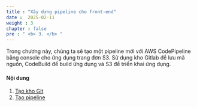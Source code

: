 ```yaml
---
title : "Xây dựng pipeline cho front-end"
date :  2025-02-11
weight : 3
chapter : false
pre : " <b> 3. </b> "
---
```

Trong chương này, chúng ta sẽ tạo một pipeline mới với AWS CodePipeline bằng console cho ứng dụng trang đơn S3. Sử dụng kho Gitlab để lưu mã nguồn, CodeBuild để build ứng dụng và S3 để triển khai ứng dụng.

#### Nội dung

1. [Tạo kho Git](3-1-create-git-repo)
2. [Tạo pipeline](3-2-create-codepipeline)
